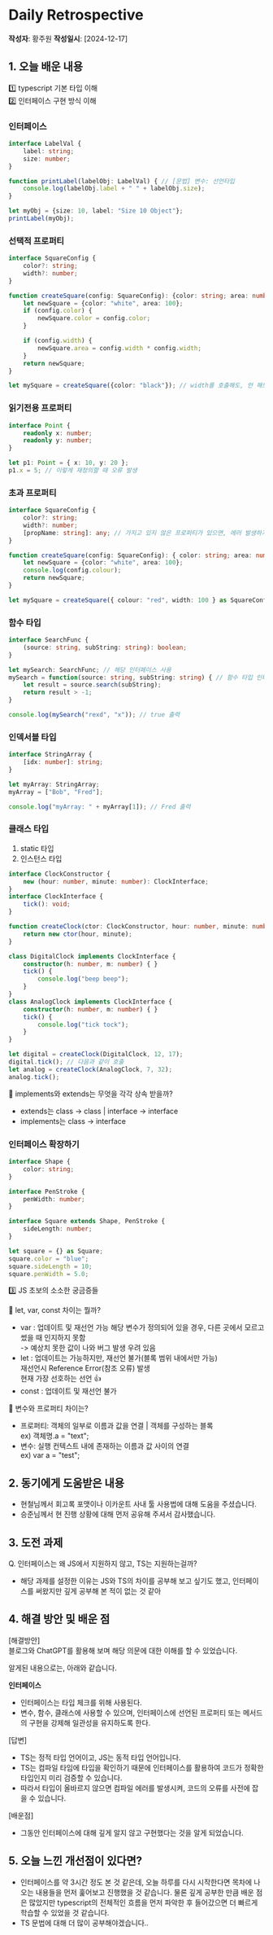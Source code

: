 # Daily Retrospective  
**작성자**: 황주원
**작성일시**: [2024-12-17]  

## 1. 오늘 배운 내용 
1️⃣ typescript 기본 타입 이해 <br />
2️⃣ 인터페이스 구현 방식 이해 <br />

### 인터페이스
```typescript
interface LabelVal {
    label: string;
    size: number;
}

function printLabel(labelObj: LabelVal) { // [문법] 변수: 선언타입
    console.log(labelObj.label + " " + labelObj.size);
}

let myObj = {size: 10, label: "Size 10 Object"};
printLabel(myObj);
```

### 선택적 프로퍼티
```typescript
interface SquareConfig {
    color?: string;
    width?: number;
}

function createSquare(config: SquareConfig): {color: string; area: number} {
    let newSquare = {color: "white", area: 100};
    if (config.color) {
        newSquare.color = config.color;
    }

    if (config.width) {
        newSquare.area = config.width * config.width;
    }
    return newSquare;
}

let mySquare = createSquare({color: "black"}); // width를 호출해도, 안 해도 상관없음
```
### 읽기전용 프로퍼티
```typescript
interface Point {
    readonly x: number;
    readonly y: number;
}

let p1: Point = { x: 10, y: 20 };
p1.x = 5; // 이렇게 재정의할 때 오류 발생
```

### 초과 프로퍼티 
```typescript
interface SquareConfig {
    color?: string;
    width?: number;
    [propName: string]: any; // 가지고 있지 않은 프로퍼티가 있으면, 에러 발생하기에 이를 피할 수 있는 방법
}

function createSquare(config: SquareConfig): { color: string; area: number } {
    let newSquare = {color: "white", area: 100};
    console.log(config.colour);
    return newSquare;
}

let mySquare = createSquare({ colour: "red", width: 100 } as SquareConfig);

```

### 함수 타입
```typescript
interface SearchFunc {
    (source: string, subString: string): boolean; 
}

let mySearch: SearchFunc; // 해당 인터페이스 사용 
mySearch = function(source: string, subString: string) { // 함수 타입 인터페이스는 다른 인터페이스처럼 사용 가능
    let result = source.search(subString);
    return result > -1;
}

console.log(mySearch("rexd", "x")); // true 출력
```

### 인덱서블 타입
```typescript
interface StringArray {
    [idx: number]: string;
}

let myArray: StringArray;
myArray = ["Bob", "Fred"];

console.log("myArray: " + myArray[1]); // Fred 출력
```

### 클래스 타입
1) static 타입
2) 인스턴스 타입


```typescript
interface ClockConstructor {
    new (hour: number, minute: number): ClockInterface;
}
interface ClockInterface {
    tick(): void;
}

function createClock(ctor: ClockConstructor, hour: number, minute: number): ClockInterface {
    return new ctor(hour, minute);
}

class DigitalClock implements ClockInterface {
    constructor(h: number, m: number) { }
    tick() {
        console.log("beep beep");
    }
}
class AnalogClock implements ClockInterface {
    constructor(h: number, m: number) { }
    tick() {
        console.log("tick tock");
    }
}

let digital = createClock(DigitalClock, 12, 17);
digital.tick(); // 다음과 같이 호출
let analog = createClock(AnalogClock, 7, 32);
analog.tick();
```

🤔 implements와 extends는 무엇을 각각 상속 받을까?
* extends는 class -> class | interface -> interface
* implements는 class -> interface
  

### 인터페이스 확장하기
```typescript
interface Shape {
    color: string;
}

interface PenStroke {
    penWidth: number;
}

interface Square extends Shape, PenStroke {
    sideLength: number;
}

let square = {} as Square;
square.color = "blue";
square.sideLength = 10;
square.penWidth = 5.0;
```

3️⃣ JS 초보의 소소한 궁금증들 <br />

🤔 let, var, const 차이는 뭘까? 
- var : 업데이트 및 재선언 가능
    해당 변수가 정의되어 있을 경우, 다른 곳에서 모르고 썼을 때 인지하지 못함 <br />
    -> 예상치 못한 값이 나와 버그 발생 우려 있음
- let : 업데이트는 가능하지만, 재선언 불가(블록 범위 내에서만 가능) <br />
    재선언시 Reference Error(참조 오류) 발생 <br />
    현재 가장 선호하는 선언 👍
- const : 업데이트 및 재선언 불가

🤔 변수와 프로퍼티 차이는?
- 프로퍼티: 객체의 일부로 이름과 값을 연결 | 객체를 구성하는 블록 <br />
    ex) 객체명.a = "text";
- 변수: 실행 컨텍스트 내에 존재하는 이름과 값 사이의 연결 <br />
    ex) var a = "test";

## 2. 동기에게 도움받은 내용
- 현철님께서 회고록 포맷이나 이카운트 사내 툴 사용법에 대해 도움을 주셨습니다.
- 승준님께서 현 진행 상황에 대해 먼저 공유해 주셔서 감사했습니다.

## 3. 도전 과제 
Q. 인터페이스는 왜 JS에서 지원하지 않고, TS는 지원하는걸까?
- 해당 과제를 설정한 이유는 JS와 TS의 차이를 공부해 보고 싶기도 했고, 인터페이스를 써왔지만 깊게 공부해 본 적이 없는 것 같아 


## 4. 해결 방안 및 배운 점 
[해결방안] <br />
블로그와 ChatGPT를 활용해 보며 해당 의문에 대한 이해를 할 수 있었습니다. <br />

알게된 내용으로는, 아래와 같습니다. <br />

**인터페이스**
- 인터페이스는 타입 체크를 위해 사용된다.
- 변수, 함수, 클래스에 사용할 수 있으며, 인터페이스에 선언된 프로퍼티 또는 메서드의 구현을 강제해 일관성을 유지하도록 한다.

[답변] <br />
- TS는 정적 타입 언어이고, JS는 동적 타입 언어입니다.
- TS는 컴파일 타임에 타입을 확인하기 때문에 인터페이스를 활용하여 코드가 정확한 타입인지 미리 검증할 수 있습니다.
- 따라서 타입이 올바르지 않으면 컴파일 에러를 발생시켜, 코드의 오류를 사전에 잡을 수 있습니다.

[배운점] <br />
- 그동안 인터페이스에 대해 깊게 알지 않고 구현했다는 것을 알게 되었습니다.

## 5. 오늘 느낀 개선점이 있다면?  
- 인터페이스를 약 3시간 정도 본 것 같은데, 오늘 하루를 다시 시작한다면 목차에 나오는 내용들을 먼저 훑어보고 진행했을 것 같습니다. 
    물론 깊게 공부한 만큼 배운 점은 많았지만 typescript의 전체적인 흐름을 먼저 파악한 후 들어갔으면 더 빠르게 학습할 수 있었을 것 같습니다.
- TS 문법에 대해 더 많이 공부해야겠습니다..